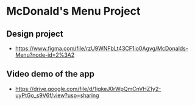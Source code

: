 # McDonald's Menu Project

## Design project
- https://www.figma.com/file/rzU9WNFbLt43CF1io0Agvg/McDonalds-Menu?node-id=2%3A2

## Video demo of the app
- https://drive.google.com/file/d/1igkeJ0rWpQmCnVHZ1y2-uyPtGo_s9V6f/view?usp=sharing